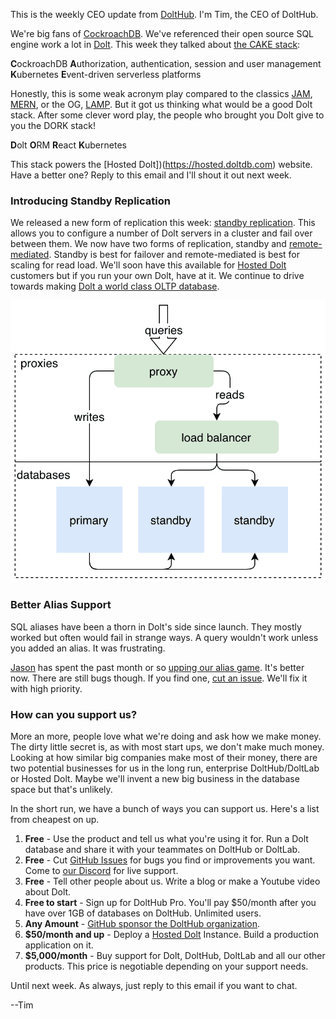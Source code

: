 This is the weekly CEO update from [DoltHub](https://www.dolthub.com/). I'm Tim, the CEO of DoltHub. 

We're big fans of [CockroachDB](https://www.cockroachlabs.com/). We've referenced their open source SQL engine work a lot in [Dolt](https://www.doltdb.com). This week they talked about [the CAKE stack](https://thenewstack.io/have-some-cake-the-new-stateful-serverless-stack/):

**C**ockroachDB
**A**uthorization, authentication, session and user management
**K**ubernetes
**E**vent-driven serverless platforms

Honestly, this is some weak acronym play compared to the classics [JAM](https://en.wikipedia.org/wiki/Jamstack), [MERN](https://www.mongodb.com/mern-stack), or the OG, [LAMP](https://en.wikipedia.org/wiki/LAMP_(software_bundle)). But it got us thinking what would be a good Dolt stack. After some clever word play, the people who brought you Dolt give to you the DORK stack!

**D**olt
**O**RM
**R**eact
**K**ubernetes

This stack powers the [Hosted Dolt])(https://hosted.doltdb.com) website. Have a better one? Reply to this email and I'll shout it out next week.

### Introducing Standby Replication

We released a new form of replication this week: [standby replication](https://www.dolthub.com/blog/2022-10-19-standby-replication/). This allows you to configure a number of Dolt servers in a cluster and fail over between them. We now have two forms of replication, standby and [remote-mediated](https://docs.dolthub.com/sql-reference/server/replication). Standby is best for failover and remote-mediated is best for scaling for read load. We'll soon have this available for [Hosted Dolt](https://hosted.doltdb.com) customers but if you run your own Dolt, have at it. We continue to drive towards making [Dolt a world class OLTP database](https://www.dolthub.com/blog/2021-06-14-dolt-is-a-database/).

[![Standby Replication](../images/dolt-standby-replication.png)](https://www.dolthub.com/blog/2022-10-19-standby-replication/)

### Better Alias Support

SQL aliases have been a thorn in Dolt's side since launch. They mostly worked but often would fail in strange ways. A query wouldn't work unless you added an alias. It was frustrating. 

[Jason](https://www.dolthub.com/team#jason) has spent the past month or so [upping our alias game](https://www.dolthub.com/blog/2022-10-21-alias-improvements/). It's better now. There are still bugs though. If you find one, [cut an issue](https://github.com/dolthub/dolt/issues). We'll fix it with high priority.

### How can you support us?

More an more, people love what we're doing and ask how we make money. The dirty little secret is, as with most start ups, we don't make much money. Looking at how similar big companies make most of their money, there are two potential businesses for us in the long run, enterprise DoltHub/DoltLab or Hosted Dolt. Maybe we'll invent a new big business in the database space but that's unlikely. 

In the short run, we have a bunch of ways you can support us. Here's a list from cheapest on up.

1. **Free** - Use the product and tell us what you're using it for. Run a Dolt database and share it with your teammates on DoltHub or DoltLab.
2. **Free** - Cut [GitHub Issues](https://github.com/dolthub/dolt/issues) for bugs you find or improvements you want. Come to [our Discord](https://discord.com/invite/RFwfYpu) for live support.
3. **Free** - Tell other people about us. Write a blog or make a Youtube video about Dolt.
3. **Free to start** - Sign up for DoltHub Pro. You'll pay $50/month after you have over 1GB of databases on DoltHub. Unlimited users.
4. **Any Amount** - [GitHub sponsor the DoltHub organization](https://github.com/sponsors/dolthub).
5. **$50/month and up** - Deploy a [Hosted Dolt](https://hosted.doltdb.com) Instance. Build a production application on it.
6. **$5,000/month** - Buy support for Dolt, DoltHub, DoltLab and all our other products. This price is negotiable depending on your support needs.

Until next week. As always, just reply to this email if you want to chat.

--Tim
